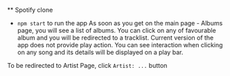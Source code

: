 ** Spotify clone

* ```npm start``` to run the app
As soon as you get on the main page - Albums page, you will see a list of albums.
You can click on any of favourable album and you will be redirected to a tracklist. Current version of the app does not provide play action. You can see interaction when clicking on any song and its details will be displayed on a play bar.

To be redirected to Artist Page, click  ```Artist: ...``` button


